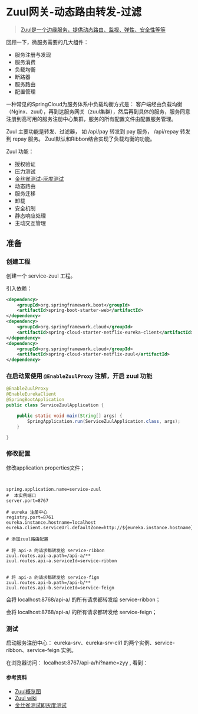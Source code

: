 # Zuul网关-动态路由转发-过滤

>[Zuul是一个边缘服务，提供动态路由、监视、弹性、安全性等等](https://github.com/Netflix/zuul)

回顾一下，微服务需要的几大组件： 
- 服务注册与发现
- 服务消费
- 负载均衡
- 断路器
- 服务路由
- 配置管理

一种常见的SpringCloud为服务体系中负载均衡方式是： 客户端经由负载均衡（Nginx、zuul），再到达服务网关（zuul集群），然后再到具体的服务，服务同意注册到高可用的服务注册中心集群，服务的所有配置文件由配置服务管理。

Zuul 主要功能是转发、过滤器， 如 /api/pay 转发到 pay 服务， /api/repay 转发到 repay 服务。
Zuul默认和Ribbon结合实现了负载均衡的功能。

Zuul 功能：

- 授权验证
- 压力测试
- [金丝雀测试-灰度测试](https://www.cnblogs.com/apanly/p/8784096.html)
- 动态路由
- 服务迁移
- 卸载
- 安全机制
- 静态响应处理
- 主动交互管理


## 准备

### 创建工程

创建一个 service-zuul 工程。

引入依赖：

```xml
<dependency>
    <groupId>org.springframework.boot</groupId>
    <artifactId>spring-boot-starter-web</artifactId>
</dependency>
<dependency>
    <groupId>org.springframework.cloud</groupId>
    <artifactId>spring-cloud-starter-netflix-eureka-client</artifactId>
</dependency>
<dependency>
    <groupId>org.springframework.cloud</groupId>
    <artifactId>spring-cloud-starter-netflix-zuul</artifactId>
</dependency>
```

### 在启动累使用 ```@EnableZuulProxy``` 注解，开启 zuul 功能

```java
@EnableZuulProxy
@EnableEurekaClient
@SpringBootApplication
public class ServiceZuulApplication {

	public static void main(String[] args) {
		SpringApplication.run(ServiceZuulApplication.class, args);
	}

}

```

### 修改配置

修改application.properties文件；

```properties


spring.application.name=service-zuul
#  本实例端口
server.port=8767

# eureka 注册中心
registry.port=8761
eureka.instance.hostname=localhost
eureka.client.serviceUrl.defaultZone=http://${eureka.instance.hostname}:${registry.port}/eureka/

# 添加zuul路由配置

# 将 api-a 的请求都转发给 service-ribbon
zuul.routes.api-a.path=/api-a/**
zuul.routes.api-a.serviceId=service-ribbon


# 将 api-a 的请求都转发给 service-fign
zuul.routes.api-b.path=/api-b/**
zuul.routes.api-b.serviceId=service-feign

```

会将 localhost:8768/api-a/ 的所有请求都转发给 service-ribbon；

会将 localhost:8768/api-a/ 的所有请求都转发给 service-feign；

### 测试

启动服务注册中心： eureka-srv、eureka-srv-cli1 的两个实例、service-ribbon、service-feign 实例。

在浏览器访问： localhost:8767/api-a/hi?name=zyy , 看到：

>

#### 参考资料

- [Zuul概览图](http://www.cnblogs.com/davidwang456/p/6411016.html)
- [Zuul wiki](https://github.com/Netflix/zuul/wiki/Getting-Started-2.0)
- [金丝雀测试即灰度测试](https://www.cnblogs.com/apanly/p/8784096.html)

